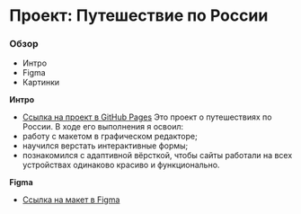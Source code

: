 # Проект: Путешествие по России
### Обзор
* Интро
* Figma
* Картинки

**Интро**
* [Ссылка на проект в GitHub Pages](https://danielermal.github.io/russian-travel/index.html)
Это проект о путешествиях по России. В ходе его выполнения я освоил: 
* работу с макетом в графическом редакторе;
* научился верстать интерактивные формы;
* познакомился с адаптивной вёрсткой, чтобы сайты работали на всех устройствах одинаково красиво и функционально.

**Figma**

* [Ссылка на макет в Figma](https://www.figma.com/file/5S2WSbEFL6awjVWJ0NWL8Q/Sprint-3_-Russia-_-desktop-mobile?node-id=28503%3A0)
